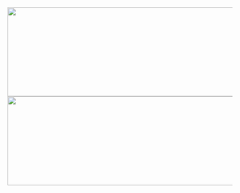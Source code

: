 <div>
  <a>
    <img height=200 width=700 align="center" src="https://github-readme-stats.vercel.app/api?username=cmalagacode&show_icons=true&theme=tokyonight" />
  </a>
  <a>
    <img height=200 width=700 align="center" src="https://github-readme-stats.vercel.app/api/top-langs/?username=cmalagacode&hide_progress=true&theme=tokyonight" />
  </a>
</div>

